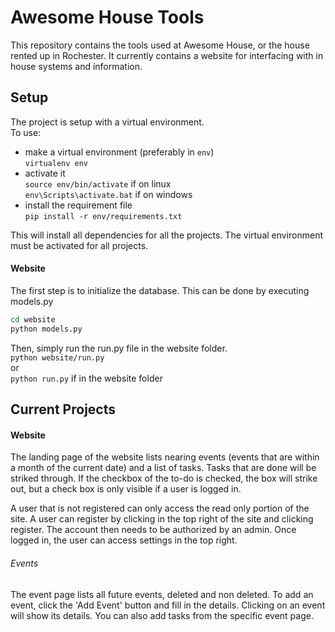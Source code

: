 Awesome House Tools
===================
This repository contains the tools used at Awesome House, or the house rented up in Rochester.
It currently contains a website for interfacing with in house systems and information.

Setup
-------
The project is setup with a virtual environment.  
To use:
* make a virtual environment (preferably in `env`)  
`virtualenv env`
* activate it  
`source env/bin/activate` if on linux  
`env\Scripts\activate.bat` if on windows
* install the requirement file  
`pip install -r env/requirements.txt`

This will install all dependencies for all the projects. The virtual environment must be activated for all projects.

#### Website
The first step is to initialize the database. This can be done by executing models.py  
```bash
cd website
python models.py
```
Then, simply run the run.py file in the website folder.  
`python website/run.py`  
or  
`python run.py` if in the website folder

Current Projects
----------
#### Website
The landing page of the website lists nearing events 
(events that are within a month of the current date) and a list of tasks.
Tasks that are done will be striked through.
If the checkbox of the to-do is checked, the box will strike out, 
but a check box is only visible if a user is logged in.

A user that is not registered can only access the read only portion of the site.
A user can register by clicking in the top right of the site and clicking register.
The account then needs to be authorized by an admin.
Once logged in, the user can access settings in the top right.

###### Events
The event page lists all future events, deleted and non deleted.
To add an event, click the 'Add Event' button and fill in the details.
Clicking on an event will show its details.
You can also add tasks from the specific event page.
